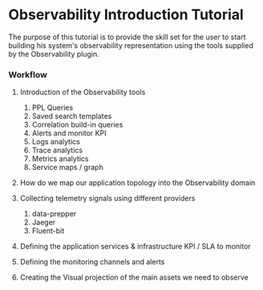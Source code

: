 # Observability Introduction Tutorial
The purpose of this tutorial is to provide the skill set for the user to start building his system's observability representation
using the tools supplied by the Observability plugin.

### Workflow
1) Introduction of the Observability tools
   1) PPL Queries
   2) Saved search templates
   3) Correlation build-in queries
   4) Alerts and monitor KPI
   5) Logs analytics
   6) Trace analytics
   7) Metrics analytics
   8) Service maps / graph
   

2) How do we map our application topology into the Observability domain


3) Collecting telemetry signals using different providers
   1) data-prepper
   2) Jaeger
   3) Fluent-bit


4) Defining the application services & infrastructure KPI / SLA to monitor 
5) Defining the monitoring channels and alerts 
6) Creating the Visual projection of the main assets we need to observe
